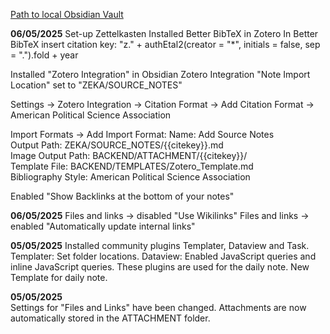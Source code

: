 [Path to local Obsidian Vault](<C:\Users\name\Desktop\ObsidianLocal\MyVault>)

**06/05/2025**
Set-up Zettelkasten
Installed Better BibTeX in Zotero
In Better BibTeX insert citation key: "z." + authEtal2(creator = "*", initials = false, sep = ".").fold + year

Installed "Zotero Integration" in Obsidian
Zotero Integration "Note Import Location" set to "ZEKA/SOURCE_NOTES"

Settings → Zotero Integration → Citation Format → Add Citation Format → American Political Science Association 

Import Formats → Add Import Format:
Name: Add Source Notes  
Output Path: ZEKA/SOURCE_NOTES/{{citekey}}.md  
Image Output Path: BACKEND/ATTACHMENT/{{citekey}}/  
Template File: BACKEND/TEMPLATES/Zotero_Template.md  
Bibliography Style: American Political Science Association 

Enabled "Show Backlinks at the bottom of your notes"

**06/05/2025**
Files and links → disabled "Use Wikilinks"
Files and links → enabled "Automatically update internal links"

**05/05/2025** 
Installed community plugins Templater, Dataview and Task.
	Templater: Set folder locations.
	Dataview: Enabled JavaScript queries and inline JavaScript queries.
These plugins are used for the daily note.
New Template for daily note.

**05/05/2025**  
Settings for "Files and Links" have been changed. Attachments are now automatically stored in the ATTACHMENT folder. 